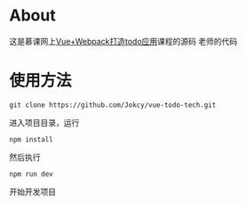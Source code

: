 # About
这是慕课网上[Vue+Webpack打造todo应用](https://www.imooc.com/learn/935)课程的源码
老师的代码
# 使用方法
```
git clone https://github.com/Jokcy/vue-todo-tech.git
```
进入项目目录，运行
```
npm install
```
然后执行
```
npm run dev
```
开始开发项目